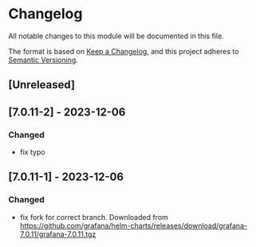 # Changelog

All notable changes to this module will be documented in this file.

The format is based on [Keep a Changelog](https://keepachangelog.com/en/1.0.0/),
and this project adheres to [Semantic Versioning](https://semver.org/spec/v2.0.0.html).

## [Unreleased]

## [7.0.11-2] - 2023-12-06
### Changed
- fix typo

## [7.0.11-1] - 2023-12-06
### Changed
- fix fork for correct branch. Downloaded from https://github.com/grafana/helm-charts/releases/download/grafana-7.0.11/grafana-7.0.11.tgz
